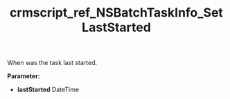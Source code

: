 ﻿---
title: crmscript_ref_NSBatchTaskInfo_SetLastStarted
description: NSBatchTaskInfo.SetLastStarted(DateTime lastStarted)
intellisense: NSBatchTaskInfo.SetLastStarted
keywords: NSBatchTaskInfo, GetLastStarted
so.topic: reference
---

When was the task last started.

**Parameter:** 
 - **lastStarted** DateTime

